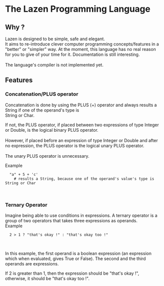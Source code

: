 # The Lazen Programming Language

<h2>Why ?</h2>
Lazen is designed to be simple, safe and elegant.<br>
It aims to re-introduce clever computer programming concepts/features in a "better" or "simpler" way.
At the moment, this language has no real reason for you to give of your time for it. Documentation is still interesting.
<br><br>
The language's compiler is not implemented yet.<br>

<h2>Features</h2>
<h3>Concatenation/PLUS operator</h3>
Concatenation is done by using the PLUS (+) operator and always results a String if one of the operand's type is<br>String or Char.

If not, the PLUS operator, if placed between two expressions of type Integer or Double, is the logical binary PLUS operator.<br><br>
However, if placed before an expression of type Integer or Double and after no expression, the PLUS operator is the logical unary PLUS operator.<br><br>
The unary PLUS operator is unnecessary.
<br>

Example

```
  "a" + 5 + 'c'
    # results a String, because one of the operand's value's type is String or Char
```
<br>

<h3>Ternary Operator</h3>
Imagine being able to use conditions in expressions. A ternary operator is a group of two operators that takes three expressions as operands.
<br>
Example

```
  2 > 1 ? "that's okay !" : "that's okay too !"
```
<br>

In this example, the first operand is a boolean expression (an expression which when evaluated, gives True or False).
The second and the third operands are expressions.

If 2 is greater than 1, then the expression should be "that's okay !", otherwise, it should be "that's okay too !".
